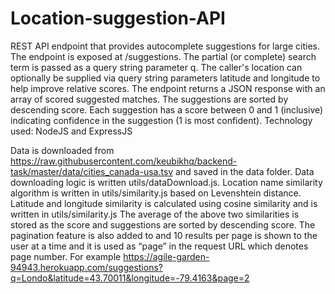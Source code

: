 # Location-suggestion-API

REST API endpoint that provides autocomplete suggestions for large cities.
The endpoint is exposed at /suggestions.
The partial (or complete) search term is passed as a query string parameter q.
The caller's location can optionally be supplied via query string parameters latitude and longitude to help improve relative scores.
The endpoint returns a JSON response with an array of scored suggested matches.
The suggestions are sorted by descending score.
Each suggestion has a score between 0 and 1 (inclusive) indicating confidence in the suggestion (1 is most confident).
Technology used: NodeJS and ExpressJS

Data is downloaded from https://raw.githubusercontent.com/keubikhq/backend-task/master/data/cities_canada-usa.tsv and saved in the data folder. Data downloading logic is written utils/dataDownload.js.
Location name similarity algorithm is written in utils/similarity.js based on Levenshtein distance.  
Latitude and longitude similarity is calculated using cosine similarity and is written in utils/similarity.js
The average of the above two similarities is stored as the score and suggestions are sorted by descending score. 
The pagination feature is also added to and 10 results per page is shown to the user at a time and it is used as “page” in the request URL which denotes page number. For example https://agile-garden-94943.herokuapp.com/suggestions?q=Londo&latitude=43.70011&longitude=-79.4163&page=2
